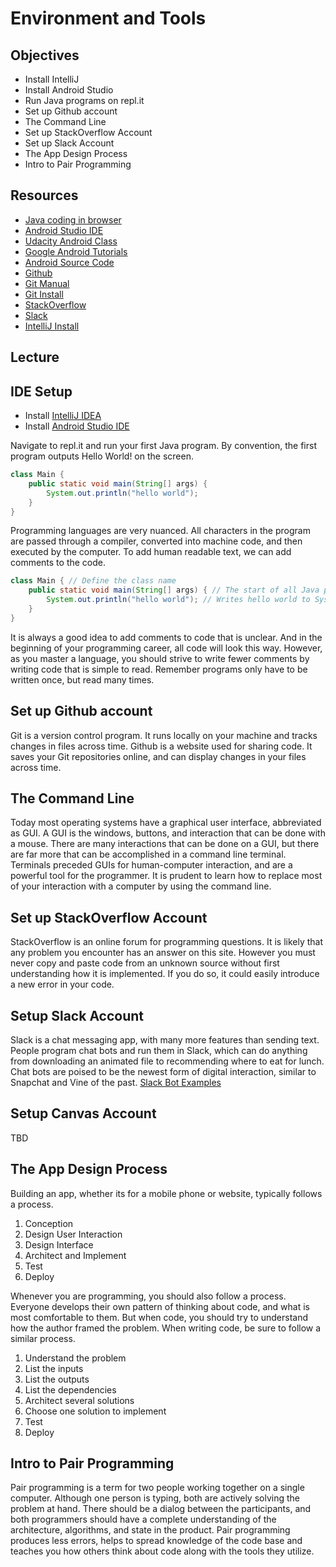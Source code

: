 # Environment and Tools

## Objectives
* Install IntelliJ
* Install Android Studio
* Run Java programs on repl.it
* Set up Github account
* The Command Line
* Set up StackOverflow Account
* Set up Slack Account
* The App Design Process
* Intro to Pair Programming

## Resources
* [Java coding in browser](https://repl.it/languages/java)
* [Android Studio IDE](https://developer.android.com/studio/install.html)
* [Udacity Android Class](https://www.udacity.com/course/developing-android-apps--ud853)
* [Google Android Tutorials](https://developer.android.com/training/basics/firstapp/index.html)
* [Android Source Code](https://source.android.com/)
* [Github](https://www.github.com)
* [Git Manual](https://git-scm.com/docs/user-manual.html)
* [Git Install](Git.md)
* [StackOverflow](https://stackoverflow.com/)
* [Slack](https://slack.com/downloads)
* [IntelliJ Install](IntelliJ.md)

## Lecture

## IDE Setup
* Install [IntelliJ IDEA](IntelliJ.md)
* Install [Android Studio IDE](https://developer.android.com/studio/install.html)

Navigate to repl.it and run your first Java program. By convention, the first
program outputs Hello World! on the screen.

```java
class Main {
    public static void main(String[] args) {
        System.out.println("hello world");
    }
}
```

Programming languages are very nuanced. All characters in the program are
passed through a compiler, converted into machine code, and then executed by
the computer. To add human readable text, we can add comments to the code.

```java
class Main { // Define the class name
    public static void main(String[] args) { // The start of all Java programs
        System.out.println("hello world"); // Writes hello world to System.out
    }
}
```

It is always a good idea to add comments to code that is unclear. And in the
beginning of your programming career, all code will look this way. However, as
you master a language, you should strive to write fewer comments by writing code
that is simple to read. Remember programs only have to be written once, but read
many times.

## Set up Github account
Git is a version control program. It runs locally on your machine and tracks
changes in files across time. Github is a website used for sharing code. It
saves your Git repositories online, and can display changes in your files across
time.

## The Command Line
Today most operating systems have a graphical user interface, abbreviated as
GUI. A GUI is the windows, buttons, and interaction that can be done with a
mouse. There are many interactions that can be done on a GUI, but there are far
more that can be accomplished in a command line terminal. Terminals preceded
GUIs for human-computer interaction, and are a powerful tool for the programmer.
It is prudent to learn how to replace most of your interaction with a computer
by using the command line.

## Set up StackOverflow Account
StackOverflow is an online forum for programming questions. It is likely that
any problem you encounter has an answer on this site. However you must never
copy and paste code from an unknown source without first understanding how it
is implemented. If you do so, it could easily introduce a new error in your
code.

## Setup Slack Account
Slack is a chat messaging app, with many more features than sending text. People
program chat bots and run them in Slack, which can do anything from downloading
an animated file to recommending where to eat for lunch. Chat bots are poised to
be the newest form of digital interaction, similar to Snapchat and Vine of the past. [Slack Bot Examples](http://www.wired.com/2015/08/slack-overrun-bots-friendly-wonderful-bots/)

## Setup Canvas Account

TBD

## The App Design Process
Building an app, whether its for a mobile phone or website, typically follows a
process.

1. Conception
2. Design User Interaction
3. Design Interface
4. Architect and Implement
5. Test
6. Deploy

Whenever you are programming, you should also follow a process. Everyone
develops their own pattern of thinking about code, and what is most comfortable
to them. But when code, you should try to understand how the author framed the
problem. When writing code, be sure to follow a similar process.

1. Understand the problem
2. List the inputs
3. List the outputs
4. List the dependencies
5. Architect several solutions
6. Choose one solution to implement
7. Test
8. Deploy

## Intro to Pair Programming
Pair programming is a term for two people working together on a single computer.
Although one person is typing, both are actively solving the problem at hand.
There should be a dialog between the participants, and both programmers should
have a complete understanding of the architecture, algorithms, and state in
the product. Pair programming produces less errors, helps to spread
knowledge of the code base and teaches you how others think about code along
with the tools they utilize.
